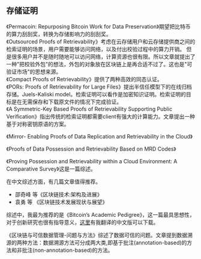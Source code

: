 ##  存储证明

《Permacoin: Repurposing Bitcoin Work for Data Preservation》期望把比特币的算力刮刮奖，转换为存储影响力的刮刮奖。    
《Outsourced Proofs of Retrievability》考虑在云存储用户和云存储提供商之间的检索证明的场景，用户需要能够访问网络，以及付出校验过程中的算力开销。
但是很多用户并不是随时随地可以访问网络，计算资源也很有限。所以文章就提出了一种"把校验外包"的想法，外包的对象放在区块链上是再合适不过了。这也是"可验证市场"的思想来源。       
《Compact Proofs of Retrievability》提供了两种高效的同态认证。   
《PORs: Proofs of Retrievability for Large Files》提出半信任模型下的在线归档存储。Juels-Kaliski model。检索证明可以看作是加密知识证明。检索证明的目标是在无需保存和下载原文件的情况下完成验证。   
《A Symmetric-Key Based Proofs of Retrievability Supporting Public Verification》指出传统的检索证明都需要client有强大的计算能力。文章提出一种基于对称密钥原语的方案。    

《Mirror- Enabling Proofs of Data Replication and Retrievability in the Cloud》    

《Proofs of Data Possession and Retrievability Based on MRD Codes》    

《Proving Possession and Retrievability within a Cloud Environment: A Comparative Survey》这是一篇综述。

在中文综述方面，有几篇文章值得推荐。   
+ 邵奇峰 等《区块链技术:架构及进展》
+ 袁勇 等 《区块链技术发展现状与展望》



综述中，我最为推荐的是《Bitcoin’s Academic Pedigree》，这一篇最具思想性，对于创新研究也很有指导意义，[这里](https://github.com/stone-note/articles)有我翻译的中文版可以下载。



《区块链与可信数据管理-问题与方法》综述了数据可信的问题。文章提到数据溯源的两种方法：数据溯源方法可分成两大类,即基于批注(annotation-based)的方法和非批注(non-annotation-based)的方法。

